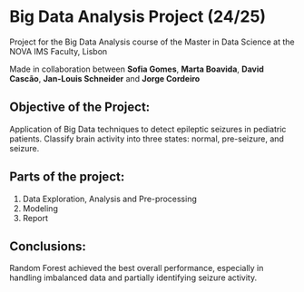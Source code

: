# Big Data Analysis Project (24/25)

Project for the Big Data Analysis course of the Master in Data Science at the NOVA IMS Faculty, Lisbon

Made in collaboration between **Sofia Gomes**, **Marta Boavida**, **David Cascão**, **Jan-Louis Schneider** and **Jorge Cordeiro**

## Objective of the Project:
Application of Big Data techniques to detect epileptic seizures in pediatric patients. Classify brain activity into three states: normal, pre-seizure, and seizure.

## Parts of the project:
1. Data Exploration, Analysis and Pre-processing
2. Modeling
3. Report

## Conclusions:
Random Forest achieved the best overall performance, especially in handling imbalanced data and partially identifying seizure activity.
